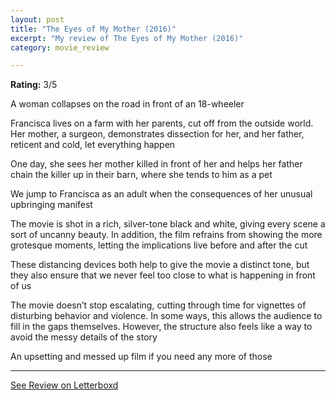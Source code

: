 ```yaml
---
layout: post
title: "The Eyes of My Mother (2016)"
excerpt: "My review of The Eyes of My Mother (2016)"
category: movie_review

---
```


**Rating:** 3/5

A woman collapses on the road in front of an 18-wheeler

Francisca lives on a farm with her parents, cut off from the outside world. Her mother, a surgeon, demonstrates dissection for her, and her father, reticent and cold, let everything happen

One day, she sees her mother killed in front of her and helps her father chain the killer up in their barn, where she tends to him as a pet

We jump to Francisca as an adult when the consequences of her unusual upbringing manifest

The movie is shot in a rich, silver-tone black and white, giving every scene a sort of uncanny beauty. In addition, the film refrains from showing the more grotesque moments, letting the implications live before and after the cut

These distancing devices both help to give the movie a distinct tone, but they also ensure that we never feel too close to what is happening in front of us

The movie doesn’t stop escalating, cutting through time for vignettes of disturbing behavior and violence. In some ways, this allows the audience to fill in the gaps themselves. However, the structure also feels like a way to avoid the messy details of the story

An upsetting and messed up film if you need any more of those

<hr>

[See Review on Letterboxd](https://boxd.it/4wPEOx)
